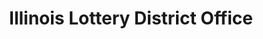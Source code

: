 ---
title: "Illinois Lottery District Office"
url: /des-plaines/illinois-lottery-district-office/
shop: Lotterie
---